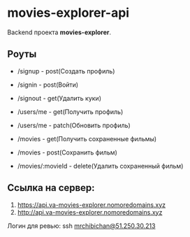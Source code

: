 # movies-explorer-api

Backend проекта __movies-explorer__.

## Роуты

- /signup - post(Создать профиль)
- /signin - post(Войти)
- /signout - get(Удалить куки)

- /users/me - get(Получить профиль)
- /users/me - patch(Обновить профиль)

- /movies - get(Получить сохраненные фильмы)
- /movies - post(Сохранить фильм)
- /movies/:movieId - delete(Удалить сохраненный фильм)

## Ссылка на сервер:

1. https://api.va-movies-explorer.nomoredomains.xyz
2. http://api.va-movies-explorer.nomoredomains.xyz

Логин для ревью: ssh mrchibichan@51.250.30.213
